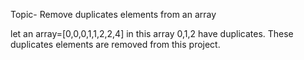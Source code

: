 Topic- Remove duplicates elements from an array

let an array=[0,0,0,1,1,2,2,4] in this array 0,1,2 have duplicates.
These duplicates elements are removed from this project.

